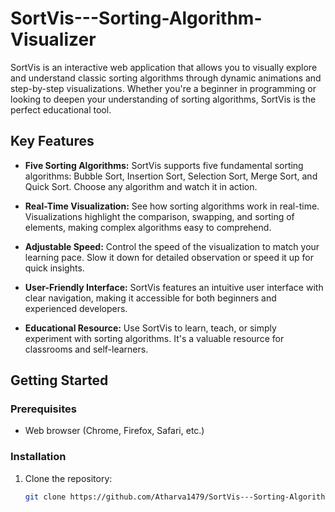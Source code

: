 # SortVis---Sorting-Algorithm-Visualizer
SortVis is an interactive web application that allows you to visually explore and understand classic sorting algorithms through dynamic animations and step-by-step visualizations. Whether you're a beginner in programming or looking to deepen your understanding of sorting algorithms, SortVis is the perfect educational tool.

## Key Features

- **Five Sorting Algorithms:** SortVis supports five fundamental sorting algorithms: Bubble Sort, Insertion Sort, Selection Sort, Merge Sort, and Quick Sort. Choose any algorithm and watch it in action.

- **Real-Time Visualization:** See how sorting algorithms work in real-time. Visualizations highlight the comparison, swapping, and sorting of elements, making complex algorithms easy to comprehend.

- **Adjustable Speed:** Control the speed of the visualization to match your learning pace. Slow it down for detailed observation or speed it up for quick insights.

- **User-Friendly Interface:** SortVis features an intuitive user interface with clear navigation, making it accessible for both beginners and experienced developers.

- **Educational Resource:** Use SortVis to learn, teach, or simply experiment with sorting algorithms. It's a valuable resource for classrooms and self-learners.

## Getting Started

### Prerequisites

- Web browser (Chrome, Firefox, Safari, etc.)

### Installation

1. Clone the repository:
   ```sh
   git clone https://github.com/Atharva1479/SortVis---Sorting-Algorithm-Visualizer/tree/main

